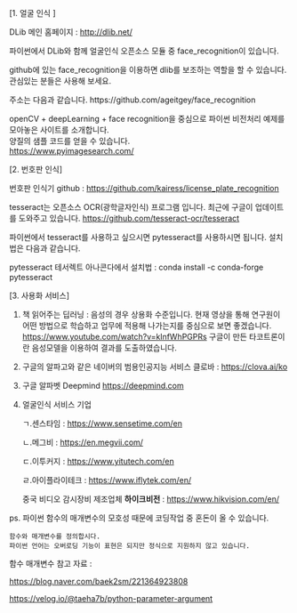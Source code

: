 [1. 얼굴 인식 ]

DLib 메인 홈페이지 : http://dlib.net/

파이썬에서 DLib와 함께 얼굴인식 오픈소스 모듈 중 face_recognition이 있습니다.
<p>
github에 있는 face_recognition을 이용하면 dlib를 보조하는 역할을 할 수 있습니다.
관심있는 분들은 사용해 보세요. 
<p>
주소는 다음과 같습니다.
https://github.com/ageitgey/face_recognition
<p>

openCV + deepLearning + face recognition을 중심으로 파이썬 비전처리 예제를 모아놓은 사이트를 소개합니다.<br>
양질의 샘플 코드를 얻을 수 있습니다.<br>
https://www.pyimagesearch.com/
<p><p>





[2. 번호판 인식]

번호판 인식기 github : https://github.com/kairess/license_plate_recognition

tesseract는 오픈소스 OCR(광학글자인식) 프로그램 입니다. 
최근에 구글이 업데이트를 도와주고 있습니다. 
https://github.com/tesseract-ocr/tesseract

파이썬에서 tesseract를 사용하고 싶으시면 pytesseract를 사용하시면 됩니다. 설치법은 다음과 같습니다.

pytesseract 테서렉트 아나콘다에서 설치법 : conda install -c conda-forge pytesseract


[3. 사용화 서비스]
1) 책 읽어주는 딥러닝 :
   음성의 경우 상용화 수준입니다. 현재 영상을 통해 연구원이 어떤 방법으로 학습하고 업무에 적용해 나가는지를 중심으로 보면 좋겠습니다.
   https://www.youtube.com/watch?v=klnfWhPGPRs
   구글이 만든 타코트론이란 음성모델을 이용하여 결과를 도출하였습니다.
2) 구글의 알파고와 같은 네이버의 범용인공지능 서비스
   클로바 : https://clova.ai/ko
3) 구글 알파벳 Deepmind
   https://deepmind.com
4) 얼굴인식 서비스 기업

   ㄱ.센스타임 : https://www.sensetime.com/en
   
   ㄴ.메그비 : https://en.megvii.com/
   
   ㄷ.이투커지 : https://www.yitutech.com/en
   
   ㄹ.아이플라이테크 : https://www.iflytek.com/en/
   
    중국 비디오 감시장비 제조업체 **하이크비전** : https://www.hikvision.com/en/



ps. 파이썬 함수의 매개변수의 모호성 때문에 코딩작업 중 혼돈이 올 수 있습니다.

    함수와 매개변수를 정의합시다.
    파이썬 언어는 오버로딩 기능이 표현은 되지만 정식으로 지원하지 않고 있습니다.

   함수 매개변수 참고 자료 : 
   
   https://blog.naver.com/baek2sm/221364923808
    
   https://velog.io/@taeha7b/python-parameter-argument
    

